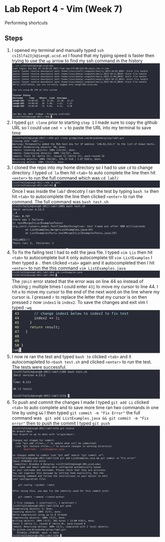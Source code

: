 # Lab Report 4 - Vim (Week 7)
Performing shortcuts 
## Steps
1. I opened my terminal and manually typed `ssh cs15lfa23jk@ieng6.ucsd.ed` I found that my typing speed is faster then trying to use the `up` arrow to find my ssh command in the history
![Screenshot1](./images/step1.png) 
2. I typed `git clone` prior to starting `step 1` I made sure to copy the github URL so I could use `cmd + v` to paste the URL into my terminal to save time
![Screenshot1](./images/step2.png) 
3. I cloned the repo into my home directory so I had to use `cd` to change directory. I typed `cd la` then hit `<tab>` to auto complete the line then hit `<enter>` to run the full command which was `cd lab7/`
![Screenshot1](./images/step3_1.png) 
Once I was inside the `lab7` direcotry I ran the test by typing `bash te` then hit `<tab>` to autocomplete the line then clicked `<enter>` to run the command. The full command was `bash test.sh`
![Screenshot1](./images/step3_2.png) 
4. To fix the failing test I had to edit the java file. I typed `vim Lis` then hit `<tab>` to autocomplete but it only autocomplete till `vim ListExamples` I then typed a `.` then clicked `<tab>` again and it autocompleted then I hit `<enter>` to run the this command `vim ListExamples.java`
![Screenshot1](./images/step4.png)
The `jUnit` error stated that the error was on line 44 so instead of clicking `j` multiple times I could enter `43j` to move my cursor to line 44. I hit `e` to move my cursor to the end of the next word on the line where my cursor is. I pressed `r` to replace the letter that my cursor is on then pressed `2` now `index1` is `index2`. To save the changes and exit vim I typed `:wq`
![Screenshot1](./images/step4_2.png)
5. I now re ran the test and typed `bash te` clicked `<tab>` and it autocomapleted to `<bash test.sh` and clicked `<enter>` to run the test. The tests were successful.
![Screenshot1](./images/step5.png)
6. To push and commit the changes I made I typed `git add Li` clicked `<tab>` to auto complete and to save more time ran two commands in one line by using `&&` I then typed `git commit -m "Fix Error"` the full command was ` git add ListExamples.java && git commit -m "Fix error"` then to push the commit I typed `git push`
![Screenshot1](./images/step6.png)